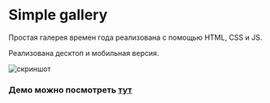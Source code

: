 # Simple gallery
Простая галерея времен года реализована с помощью HTML, CSS и JS. 

Реализована десктоп и мобильная версия.


![скриншот](/img/animation.gif)

### Демо можно посмотреть [тут](https://xellamay.github.io/Simple-gallery/)

